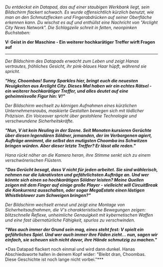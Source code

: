 _Du entdeckst ein Datapad, das auf einer staubigen Werkbank liegt, sein Bildschirm flackert schwach. Es wurde offensichtlich kürzlich benutzt, wie man an den Schmutzflecken und Fingerabdrücken auf seiner Oberfläche erkennen kann. Du wischst es auf und enthüllst eine Nachricht von "Arclight City News Network". Die Schlagzeile schreit in fetten, neonpinken Buchstaben:_

**V: Geist in der Maschine - Ein weiterer hochkarätiger Treffer wirft Fragen auf**

---

_Der Bildschirm des Datapads erwacht zum Leben und zeigt Hanas vertrautes, fröhliches Gesicht, ihr pink-blaues Haar hüpft, während sie spricht._

**_"Hey, Choombas! Sunny Sparkles hier, bringt euch die neuesten Neuigkeiten aus Arclight City. Dieses Mal haben wir ein echtes Rätsel - ein weiterer hochkarätiger Treffer, und alles deutet auf eine geheimnisvolle Figur hin: V!"_**

_Der Bildschirm wechselt zu körnigen Aufnahmen eines kürzlichen Unternehmensraubs, maskierte Gestalten bewegen sich mit tödlicher Präzision. Ein Voiceover spricht über gestohlene Technologie und verschwundene Sicherheitskräfte._

**_"Nun, V ist kein Neuling in der Szene. Seit Monaten kursieren Gerüchte über diesen legendären Söldner, jemanden, der im Verborgenen agiert, Aufträge annimmt, die selbst den mutigsten Choomba ins Schwitzen bringen würden. Aber dieser letzte Treffer? Er lässt alle reden."_**

_Hana rückt näher an die Kamera heran, ihre Stimme senkt sich zu einem verschwörerischen Flüstern._

**_"Das Gerücht besagt, dass V nicht für jeden arbeitet. Sie sind wählerisch, nehmen nur die lukrativsten und gefährlichsten Aufträge an. Und wer könnte sich einen so hochkarätigen Söldner leisten? Meine Quellen zeigen mit dem Finger auf einige große Player - vielleicht will CircuitBreak die Konkurrenz ausschalten, oder sogar MegaEstate einen lästigen Whistleblower zum Schweigen bringen?"_**

_Der Bildschirm wechselt erneut und zeigt eine Montage von Sicherheitsaufnahmen, die V's charakteristische Bewegungen zeigen: blitzschnelle Reflexe, unheimliche Genauigkeit mit kybernetischen Waffen und eine fast übernatürliche Fähigkeit, spurlos zu verschwinden._

**_"Was auch immer der Grund sein mag, eines steht fest: V spielt ein gefährliches Spiel. Und wer auch immer ihre Fäden zieht... nun, sagen wir einfach, sie scheuen sich nicht davor, ihre Hände schmutzig zu machen."_**

\*Das Datapad flackert noch einmal und wird dann dunkel. Hanas Abschiedsworte hallen in deinem Kopf wider: "Bleibt dran, Choombas. Diese Geschichte ist noch lange nicht vorbei."\*\*\*
